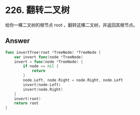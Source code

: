 # 226. 翻转二叉树

给你一棵二叉树的根节点 root ，翻转这棵二叉树，并返回其根节点。

## Answer

```go
func invertTree(root *TreeNode) *TreeNode {
	var invert func(node *TreeNode)
	invert = func(node *TreeNode) {
		if node == nil {
			return
		}
		node.Left, node.Right = node.Right, node.Left
		invert(node.Left)
		invert(node.Right)
	}
	invert(root)
	return root
}
```